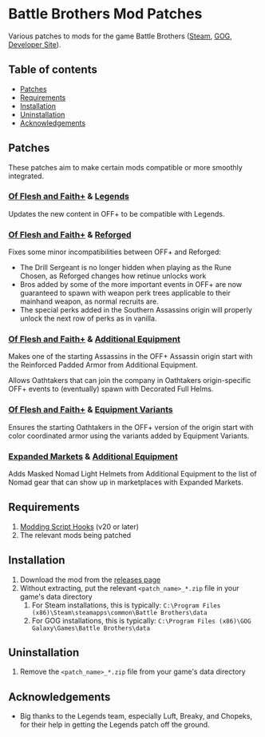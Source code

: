 # Battle Brothers Mod Patches

Various patches to mods for the game Battle Brothers ([Steam](https://store.steampowered.com/app/365360/Battle_Brothers/), [GOG](https://www.gog.com/game/battle_brothers), [Developer Site](http://battlebrothersgame.com/buy-battle-brothers/)).

## Table of contents

-   [Patches](#patches)
-   [Requirements](#requirements)
-   [Installation](#installation)
-   [Uninstallation](#uninstallation)
-   [Acknowledgements](#acknowledgements)

## Patches

These patches aim to make certain mods compatible or more smoothly integrated.

### **[Of Flesh and Faith+](https://github.com/jcsato/of_flesh_and_faith_plus) & [Legends](https://github.com/Battle-Brothers-Legends/Legends-public)**

Updates the new content in OFF+ to be compatible with Legends.

### **[Of Flesh and Faith+](https://github.com/jcsato/of_flesh_and_faith_plus) & [Reforged](https://github.com/Battle-Modders/mod-reforged)**

Fixes some minor incompatibilities between OFF+ and Reforged:
- The Drill Sergeant is no longer hidden when playing as the Rune Chosen, as Reforged changes how retinue unlocks work
- Bros added by some of the more important events in OFF+ are now guaranteed to spawn with weapon perk trees applicable to their mainhand weapon, as normal recruits are.
- The special perks added in the Southern Assassins origin will properly unlock the next row of perks as in vanilla.

### **[Of Flesh and Faith+](https://github.com/jcsato/of_flesh_and_faith_plus) & [Additional Equipment](https://github.com/jcsato/sato_additional_equipment_mod)**

Makes one of the starting Assassins in the OFF+ Assassin origin start with the Reinforced Padded Armor from Additional Equipment.

Allows Oathtakers that can join the company in Oathtakers origin-specific OFF+ events to (eventually) spawn with Decorated Full Helms.

### **[Of Flesh and Faith+](https://github.com/jcsato/of_flesh_and_faith_plus) & [Equipment Variants](https://github.com/jcsato/sato_equipment_variants_mod)**

Ensures the starting Oathtakers in the OFF+ version of the origin start with color coordinated armor using the variants added by Equipment Variants.

### **[Expanded Markets](https://github.com/jcsato/sato_expanded_markets_mod) & [Additional Equipment](https://github.com/jcsato/sato_additional_equipment_mod)**

Adds Masked Nomad Light Helmets from Additional Equipment to the list of Nomad gear that can show up in marketplaces with Expanded Markets.

## Requirements

1) [Modding Script Hooks](https://www.nexusmods.com/battlebrothers/mods/42) (v20 or later)
2) The relevant mods being patched

## Installation

1) Download the mod from the [releases page](https://github.com/jcsato/bbros_mod_patches/releases/latest)
2) Without extracting, put the relevant `<patch_name>_*.zip` file in your game's data directory
    1) For Steam installations, this is typically: `C:\Program Files (x86)\Steam\steamapps\common\Battle Brothers\data`
    2) For GOG installations, this is typically: `C:\Program Files (x86)\GOG Galaxy\Games\Battle Brothers\data`

## Uninstallation

1) Remove the `<patch_name>_*.zip` file from your game's data directory

## Acknowledgements
- Big thanks to the Legends team, especially Luft, Breaky, and Chopeks, for their help in getting the Legends patch off the ground.
